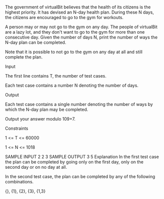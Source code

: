 The government of virtualBit believes that the health of its citizens is the highest priority. It has devised an N-day health plan. During these N days, the citizens are encouraged to go to the gym for workouts.

A person may or may not go to the gym on any day. The people of virtualBit are a lazy lot, and they don't want to go to the gym for more than one consecutive day. Given the number of days N, print the number of ways the N-day plan can be completed.

Note that it is possible to not go to the gym on any day at all and still complete the plan.

Input

The first line contains T, the number of test cases.

Each test case contains a number N denoting the number of days.

Output

Each test case contains a single number denoting the number of ways by which the N-day plan may be completed.

Output your answer modulo 109+7.

Constraints

1 <= T <= 60000

1 <= N <= 1018

SAMPLE INPUT 
2
2
3
SAMPLE OUTPUT 
3
5
Explanation
In the first test case the plan can be completed by going only on the first day, only on the second day or on no day at all.

In the second test case, the plan can be completed by any of the following combinations.

{}, {1}, {2}, {3}, {1,3}